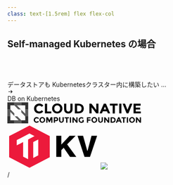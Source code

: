 ```yaml
---
class: text-[1.5rem] flex flex-col
---
```


## Self-managed Kubernetes の場合

<br>
<br>
<br>

<div v-click>データストアも Kubernetesクラスター内に構築したい …</div>

<div v-click class="mt-8 flex items-center">
  <svg
    xmlns="http://www.w3.org/2000/svg"
    aria-hidden="true"
    role="img"
    width="1em"
    height="1em"
    preserveAspectRatio="xMidYMid meet"
    viewBox="0 0 24 24"
    class="h-8 fill-[#181818] dark:fill-[#d3d3d3]"
  >
    <g transform="translate(24 0) scale(-1 1) rotate(180deg)">
      <path d="m14 18l-1.4-1.45L16.15 13H4v-2h12.15L12.6 7.45L14 6l6 6Z"/>
    </g>
  </svg>
  <div class="ml-8">DB on Kubernetes</div>
</div>

<div
  v-click
  class="flex justify-around items-end mt-auto"
>
  <svg
    width="304" height="49" viewBox="0 0 304 49" xmlns="http://www.w3.org/2000/svg"
    class="fill-black dark:fill-white"
  >
    <g clip-path="url(#clip0_245_10094)">
    <path d="M72.2047 20.9747C73.371 20.9975 74.5259 20.7474 75.5745 20.245C76.6229 19.7426 77.5349 19.0025 78.235 18.0856L81.4762 21.3452C78.9134 24.1602 75.9737 25.5677 72.5063 25.5677C70.9449 25.6294 69.387 25.3817 67.925 24.8396C66.463 24.2974 65.1268 23.4718 63.9961 22.4119C62.8965 21.3709 62.0327 20.1137 61.4612 18.7222C60.8897 17.3308 60.6234 15.8366 60.6794 14.3371C60.6365 12.8216 60.9161 11.3139 61.5001 9.91071C62.0842 8.50748 62.9601 7.23959 64.0715 6.18818C65.2669 5.07969 66.6785 4.22073 68.221 3.66316C69.7634 3.1056 71.4049 2.86097 73.0463 2.94405C74.6876 3.02713 76.2948 3.43619 77.7709 4.14655C79.247 4.8569 80.5613 5.85383 81.6345 7.07715L78.5441 10.559C77.8632 9.65803 76.9763 8.92711 75.955 8.42523C74.9335 7.92333 73.8064 7.66456 72.6646 7.66979C70.8846 7.63614 69.1589 8.27215 67.8403 9.44775C67.1561 10.0655 66.619 10.8239 66.2672 11.6691C65.9154 12.5141 65.7576 13.4252 65.8051 14.3371C65.7575 15.2471 65.9001 16.1569 66.2243 17.0106C66.5483 17.8643 67.047 18.6437 67.6896 19.3005C68.9323 20.3878 70.5408 20.9843 72.2047 20.9747Z"/>
    <path d="M85.4036 25.2711V3.26904H90.3786V20.9299H99.9515V25.3007L85.4036 25.2711Z"/>
    <path d="M121.812 22.2337C119.546 24.3277 116.554 25.4937 113.444 25.4937C110.335 25.4937 107.342 24.3277 105.077 22.2337C103.973 21.1929 103.101 19.9373 102.517 18.5471C101.933 17.157 101.65 15.6625 101.685 14.1589C101.642 12.6545 101.923 11.158 102.507 9.76678C103.091 8.37561 103.967 7.12086 105.077 6.0841C107.342 3.99012 110.335 2.82422 113.444 2.82422C116.554 2.82422 119.546 3.99012 121.812 6.0841C122.916 7.12507 123.788 8.38059 124.371 9.77077C124.955 11.1609 125.238 12.6553 125.203 14.1589C125.246 15.6634 124.966 17.1599 124.381 18.5511C123.797 19.9422 122.921 21.197 121.812 22.2337ZM120.077 14.1589C120.091 12.2974 119.392 10.4989 118.118 9.12143C117.518 8.46866 116.785 7.94686 115.967 7.58974C115.149 7.2326 114.264 7.04807 113.369 7.04807C112.474 7.04807 111.588 7.2326 110.771 7.58974C109.953 7.94686 109.22 8.46866 108.62 9.12143C107.331 10.4902 106.629 12.2944 106.66 14.1589C106.646 16.0204 107.346 17.819 108.62 19.1965C109.22 19.8491 109.953 20.371 110.771 20.7281C111.588 21.0853 112.474 21.2698 113.369 21.2698C114.264 21.2698 115.149 21.0853 115.967 20.7281C116.785 20.371 117.518 19.8491 118.118 19.1965C118.77 18.5282 119.28 17.7381 119.617 16.8729C119.953 16.0075 120.11 15.0848 120.077 14.1589Z"/>
    <path d="M135.38 19.641C135.777 20.1477 136.293 20.5534 136.883 20.824C137.473 21.0948 138.121 21.2225 138.771 21.1968C139.412 21.2302 140.052 21.1054 140.631 20.8337C141.211 20.5619 141.712 20.152 142.088 19.641C142.953 18.4311 143.379 16.9694 143.294 15.4926V3.34326H148.269V15.6407C148.269 18.8262 147.365 21.2709 145.555 22.9748C144.645 23.8331 143.568 24.5044 142.391 24.9496C141.213 25.3949 139.957 25.6048 138.696 25.5676C137.423 25.605 136.156 25.3951 134.965 24.9502C133.776 24.5053 132.686 23.834 131.761 22.9748C129.952 21.2709 129.048 18.8262 129.048 15.6407V3.34326H134.015V15.4926C134.015 16.9818 134.493 18.4332 135.38 19.641Z"/>
    <path d="M170.581 6.15821C172.692 8.08431 173.822 10.7512 173.822 14.159C173.822 17.5667 172.767 20.3077 170.731 22.3079C168.696 24.3081 165.455 25.2711 161.234 25.2711H153.47V3.26904H161.385C165.38 3.26904 168.471 4.2321 170.581 6.15821ZM166.963 19.2705C168.169 18.1593 168.771 16.4555 168.771 14.3071C168.771 12.1588 168.169 10.4549 166.963 9.34368C165.757 8.23247 163.872 7.56574 161.31 7.56574H158.52V20.9744H161.687C163.6 21.0746 165.482 20.4667 166.963 19.2705Z"/>
    <path d="M202.24 3.26904H207.215V25.2711H202.24L191.536 11.492V25.2711H186.561V3.26904H191.234L202.24 17.4186V3.26904Z"/>
    <path d="M228.697 25.2711L226.587 20.53H217.164L215.055 25.2711H209.702L219.351 3.26904H224.175L233.823 25.2711H228.697ZM221.988 9.86225L219.2 16.2333H224.778L221.988 9.86225Z"/>
    <path d="M244.527 7.59566V25.3751H239.545V7.59566H233.212V3.37305H250.926V7.59566H244.527Z"/>
    <path d="M254.476 3.26904H259.452V25.2711H254.476V3.26904Z"/>
    <path d="M273.246 17.2704L278.975 3.26904H284.402L275.431 25.2711H271.203L262.233 3.26904H267.66L273.246 17.2704Z"/>
    <path d="M303.171 3.26904V7.63983H292.015V12.1588H302.04V16.3814H292.015V20.9744H303.548V25.3748H287.032V3.34313H303.163L303.171 3.26904Z"/>
    <path d="M66.4836 44.0136C67.14 44.0259 67.7899 43.8844 68.3797 43.6011C68.9694 43.3177 69.4822 42.9005 69.8756 42.3838L71.6846 44.2359C71.0704 44.97 70.3 45.5628 69.4272 45.9723C68.5546 46.3819 67.6013 46.5984 66.6342 46.6065C65.7613 46.6431 64.8899 46.5044 64.0733 46.1987C63.2568 45.893 62.5123 45.4268 61.8855 44.8285C61.2653 44.248 60.777 43.5454 60.4523 42.7667C60.1275 41.988 59.9738 41.1507 60.0009 40.3095C59.9735 39.4574 60.1268 38.6088 60.4512 37.8181C60.7757 37.0273 61.2641 36.3116 61.8855 35.7165C62.4953 35.1117 63.2243 34.6354 64.0278 34.317C64.8315 33.9985 65.6927 33.8445 66.559 33.8645C67.5442 33.8493 68.5206 34.0473 69.4193 34.4441C70.3182 34.841 71.1172 35.4271 71.76 36.161L70.0263 38.0871C69.6482 37.5727 69.1491 37.1558 68.5715 36.872C67.9941 36.5882 67.3552 36.446 66.7096 36.4573C65.7037 36.4509 64.7332 36.8218 63.996 37.4944C63.6136 37.8411 63.3138 38.2667 63.1184 38.7405C62.9229 39.2145 62.8365 39.7249 62.8653 40.2355C62.8422 40.7388 62.924 41.2416 63.1054 41.7128C63.2869 42.1842 63.5643 42.6142 63.9207 42.9764C64.2461 43.3211 64.6439 43.5924 65.0863 43.7715C65.5288 43.9504 66.0054 44.0331 66.4836 44.0136Z"/>
    <path d="M84.1221 44.7544C82.8701 45.9478 81.1927 46.6125 79.4486 46.6064C78.5815 46.6335 77.7181 46.4828 76.9135 46.1639C76.1089 45.845 75.3806 45.365 74.7752 44.7544C73.5672 43.5499 72.8901 41.9266 72.8901 40.2354C72.8901 38.5443 73.5672 36.9209 74.7752 35.7165C76.0272 34.5231 77.7045 33.8583 79.4486 33.8644C80.3158 33.8374 81.1791 33.9881 81.9836 34.307C82.7883 34.6258 83.5165 35.1058 84.1221 35.7165C85.3299 36.9209 86.0071 38.5443 86.0071 40.2354C86.0071 41.9266 85.3299 43.5499 84.1221 44.7544ZM83.2175 40.2354C83.2383 39.2 82.8616 38.1949 82.1623 37.4204C81.8297 37.0542 81.4237 36.7598 80.9695 36.5559C80.5154 36.3518 80.0232 36.2426 79.524 36.235C79.0208 36.2183 78.5206 36.3165 78.0628 36.5222C77.6049 36.728 77.202 37.0353 76.8858 37.4204C76.5246 37.7946 76.245 38.2372 76.0635 38.7212C75.8821 39.2052 75.8028 39.7204 75.8304 40.2354C75.8232 41.2684 76.1983 42.2689 76.8858 43.0505C77.2182 43.4166 77.6243 43.711 78.0784 43.9149C78.5325 44.119 79.0247 44.2283 79.524 44.2358C80.0271 44.2527 80.5273 44.1543 80.9852 43.9486C81.443 43.7429 81.846 43.4355 82.1623 43.0505C82.8616 42.2759 83.2383 41.2708 83.2175 40.2354Z"/>
    <path d="M99.6499 38.7096L96.258 45.451H94.5996L91.2076 38.7096V46.4881H88.4187V34.0869H92.1876L95.4288 40.8283L98.6701 34.0869H102.439V46.4584H99.6499V38.7096Z"/>
    <path d="M114.198 35.2722C114.674 35.7005 115.044 36.2303 115.279 36.8211C115.515 37.4118 115.609 38.0477 115.555 38.6799C115.555 40.2357 115.103 41.3469 114.198 42.0135C113.293 42.7544 111.937 43.0507 110.052 43.0507H108.386V46.4584H105.597V34.0869H110.045C111.937 34.161 113.293 34.5313 114.198 35.2722ZM112.163 40.0875C112.527 39.6216 112.714 39.0449 112.69 38.4577C112.723 38.1736 112.677 37.8861 112.558 37.6254C112.439 37.3648 112.25 37.1405 112.012 36.9761C111.391 36.6393 110.685 36.485 109.977 36.5315H108.386V40.6801H110.271C110.609 40.7094 110.95 40.672 111.274 40.5703C111.597 40.4685 111.897 40.3044 112.155 40.0875H112.163Z"/>
    <path d="M121.057 43.2728C121.283 43.5507 121.57 43.7751 121.897 43.9293C122.223 44.0835 122.58 44.1637 122.941 44.1637C123.304 44.1637 123.661 44.0835 123.987 43.9293C124.313 43.7751 124.6 43.5507 124.826 43.2728C125.317 42.58 125.556 41.7449 125.505 40.9022V34.0867H128.294V40.9763C128.337 41.7317 128.226 42.4879 127.967 43.2004C127.708 43.9129 127.307 44.5672 126.786 45.1248C125.72 46.044 124.346 46.5447 122.928 46.531C121.509 46.5174 120.145 45.9903 119.097 45.0507C118.577 44.4932 118.176 43.8388 117.917 43.1263C117.658 42.4139 117.547 41.6576 117.59 40.9022V34.0127H120.379V40.8281C120.305 41.696 120.546 42.5616 121.057 43.2728Z"/>
    <path d="M136.509 36.5318V46.4587H133.721V36.5318H130.178V34.1611H140.128V36.5318H136.509Z"/>
    <path d="M142.163 34.1611H144.952V46.5327H142.163V34.1611Z"/>
    <path d="M156.786 34.1611H159.576V46.5327H156.786L150.832 38.8283V46.5327H148.043V34.1611H150.681L156.862 42.0879V34.1611H156.786Z"/>
    <path d="M170.882 40.2359H173.672V44.6362C173.005 45.3267 172.197 45.869 171.299 46.2268C170.402 46.5845 169.438 46.7495 168.471 46.7105C166.736 46.7437 165.056 46.1051 163.796 44.9325C163.176 44.3521 162.689 43.6496 162.364 42.8708C162.039 42.0921 161.885 41.2548 161.913 40.4136C161.896 39.5691 162.053 38.73 162.371 37.9457C162.69 37.1615 163.167 36.448 163.771 35.8473C164.374 35.2467 165.095 34.7709 165.889 34.4482C166.683 34.1256 167.536 33.9625 168.395 33.9685C170.129 33.9354 171.809 34.574 173.068 35.7465L171.636 37.8208C171.202 37.3703 170.657 37.0385 170.053 36.8577C169.57 36.6813 169.061 36.5812 168.546 36.5613C167.539 36.5549 166.569 36.9258 165.832 37.5986C165.453 37.9631 165.156 38.4023 164.96 38.8874C164.766 39.3725 164.678 39.8926 164.701 40.4136C164.667 41.4512 165.045 42.4612 165.757 43.2287C166.078 43.5588 166.464 43.8211 166.891 43.9993C167.319 44.1777 167.779 44.2683 168.245 44.2659C169.081 44.3131 169.915 44.1337 170.656 43.7472V40.2655L170.882 40.2359Z"/>
    <path d="M189.5 34.1611V36.6059H183.696V39.2728H189.199V41.7174H183.696V46.5327H180.908V34.1611H189.5Z"/>
    <path d="M202.465 44.7544C201.214 45.9478 199.536 46.6125 197.792 46.6064C196.925 46.6335 196.062 46.4828 195.257 46.1639C194.453 45.845 193.725 45.365 193.119 44.7544C191.91 43.5499 191.233 41.9266 191.233 40.2354C191.233 38.5443 191.91 36.9209 193.119 35.7165C194.37 34.5231 196.049 33.8583 197.792 33.8644C198.659 33.8374 199.523 33.9881 200.328 34.307C201.131 34.6258 201.86 35.1058 202.465 35.7165C203.674 36.9209 204.35 38.5443 204.35 40.2354C204.35 41.9266 203.674 43.5499 202.465 44.7544ZM201.485 40.2354C201.507 39.2 201.13 38.1949 200.431 37.4204C200.098 37.0542 199.692 36.7598 199.238 36.5559C198.783 36.3518 198.292 36.2426 197.792 36.235C197.289 36.2183 196.789 36.3165 196.331 36.5222C195.873 36.728 195.47 37.0353 195.154 37.4204C194.792 37.7946 194.513 38.2372 194.332 38.7212C194.15 39.2052 194.071 39.7204 194.099 40.2354C194.092 41.2684 194.466 42.2689 195.154 43.0505C195.487 43.4166 195.893 43.711 196.346 43.9149C196.801 44.119 197.292 44.2283 197.792 44.2358C198.296 44.2527 198.795 44.1543 199.254 43.9486C199.711 43.7429 200.114 43.4355 200.431 43.0505C200.791 42.6762 201.072 42.2336 201.253 41.7496C201.434 41.2656 201.513 40.7505 201.485 40.2354Z"/>
    <path d="M210.079 43.2728C210.305 43.5507 210.592 43.7751 210.918 43.9293C211.244 44.0835 211.601 44.1637 211.963 44.1637C212.326 44.1637 212.683 44.0835 213.009 43.9293C213.335 43.7751 213.622 43.5507 213.848 43.2728C214.338 42.58 214.578 41.7449 214.527 40.9022V34.0867H217.315V40.9763C217.359 41.7317 217.247 42.4879 216.988 43.2004C216.729 43.9129 216.328 44.5672 215.807 45.1248C214.741 46.044 213.368 46.5447 211.949 46.531C210.531 46.5174 209.167 45.9903 208.12 45.0507C207.599 44.4932 207.197 43.8388 206.939 43.1263C206.68 42.4139 206.568 41.6576 206.612 40.9022V34.0127H209.393V40.8281C209.285 41.6999 209.531 42.5785 210.079 43.2728Z"/>
    <path d="M228.991 34.1611H231.781V46.5327H228.991L223.036 38.8283V46.5327H220.248V34.1611H222.886L229.066 42.0879V34.1611H228.991Z"/>
    <path d="M244.451 35.791C245.064 36.3734 245.542 37.0781 245.855 37.8576C246.167 38.6372 246.304 39.4733 246.261 40.3099C246.3 41.1395 246.167 41.9684 245.869 42.7456C245.571 43.5227 245.114 44.2316 244.527 44.8288C243.396 45.9401 241.586 46.5327 239.175 46.5327H234.878V34.1611H239.326C241.586 34.1611 243.32 34.6798 244.451 35.791ZM242.416 43.1249C242.772 42.7627 243.049 42.3327 243.232 41.8614C243.413 41.3901 243.494 40.8874 243.471 40.384C243.495 39.8693 243.414 39.3551 243.233 38.8717C243.052 38.3884 242.774 37.9454 242.416 37.569C241.979 37.2111 241.474 36.9418 240.931 36.7765C240.387 36.6113 239.816 36.5532 239.25 36.6059H237.667V44.088H239.477C240.538 44.1014 241.574 43.7621 242.416 43.1249Z"/>
    <path d="M257.266 46.4584L256.135 43.7915H250.858L249.728 46.4584H246.713L252.14 34.0869H254.854L260.281 46.4584H257.266ZM253.497 37.7909L251.914 41.3469H255.079L253.497 37.7909Z"/>
    <path d="M266.161 36.5318V46.4587H263.371V36.5318H259.753V34.1611H269.695V36.5318H266.161Z"/>
    <path d="M271.738 34.1611H274.527V46.5327H271.738V34.1611Z"/>
    <path d="M288.17 44.7544C286.919 45.9478 285.241 46.6125 283.497 46.6064C282.63 46.6335 281.767 46.4828 280.962 46.1639C280.158 45.845 279.43 45.365 278.824 44.7544C277.615 43.5499 276.939 41.9266 276.939 40.2354C276.939 38.5443 277.615 36.9209 278.824 35.7165C280.075 34.5231 281.753 33.8583 283.497 33.8644C284.364 33.8374 285.227 33.9881 286.032 34.307C286.837 34.6258 287.565 35.1058 288.17 35.7165C289.379 36.9209 290.056 38.5443 290.056 40.2354C290.056 41.9266 289.379 43.5499 288.17 44.7544ZM287.267 40.2354C287.287 39.2 286.91 38.1949 286.211 37.4204C285.878 37.0542 285.472 36.7598 285.018 36.5559C284.564 36.3518 284.072 36.2426 283.572 36.235C283.069 36.2183 282.569 36.3165 282.111 36.5222C281.654 36.728 281.251 37.0353 280.935 37.4204C280.574 37.7946 280.294 38.2372 280.112 38.7212C279.931 39.2052 279.852 39.7204 279.879 40.2354C279.872 41.2684 280.247 42.2689 280.935 43.0505C281.267 43.4166 281.673 43.711 282.127 43.9149C282.581 44.119 283.074 44.2283 283.572 44.2358C284.076 44.2527 284.576 44.1543 285.034 43.9486C285.491 43.7429 285.895 43.4355 286.211 43.0505C286.91 42.2759 287.287 41.2708 287.267 40.2354Z"/>
    <path d="M301.211 34.1611H304V46.5327H301.211L295.256 38.8283V46.5327H292.468V34.1611H295.105L301.286 42.0879L301.211 34.1611Z"/>
    <g opacity="0.8">
    <path opacity="0.8" d="M30.7185 16.1548L21.688 7.07728H31.6068V0.231934H15.7664V7.07728L24.7969 16.1548H30.7185Z"/>
    <path opacity="0.8" d="M22.5762 32.0034H16.6545L24.1307 39.5184L25.6111 41.0809H15.7664V47.9263H31.6068V41.0066L27.0915 36.5422L22.5762 32.0034Z"/>
    <path opacity="0.8" d="M40.6375 16.1548V26.0508L39.0757 24.4882L31.5996 16.9732V23.0001L36.0409 27.4645L40.5562 32.0032H47.366V16.1548H40.6375Z"/>
    <path opacity="0.8" d="M15.7664 25.1579L6.80993 16.1548H0V32.0032H6.7359V22.1073L15.7664 31.1848V25.1579Z"/>
    <path d="M6.7359 32.0034H0V47.9263H15.7664V41.1107H6.7359V32.0034Z"/>
    <path d="M40.6376 32.0778V41.1107H31.6069V47.9561H47.3735V32.0034H40.5561L40.6376 32.0778Z"/>
    <path d="M0 16.1548H6.80993L6.7359 16.0804V7.07728H15.7664V0.231934H0V16.1548Z"/>
    <path d="M31.6069 0.231934V7.07728H40.6376V16.1548H47.3735V0.231934H31.6069Z"/>
    </g>
    </g>
    <defs>
    <clipPath id="clip0_245_10094">
    <rect width="304" height="49" fill="white"/>
    </clipPath>
    </defs>
  </svg>
  <svg
    width="208" height="104" viewBox="0 0 208 104" xmlns="http://www.w3.org/2000/svg"
    class="ml-24 fill-[#353558] dark:fill-[#d3d3d3]"
  >
    <path d="M156.842 75.1937H142.542L128.129 54.5619L122.703 60.0299V75.1376H111.229V27.3345H122.703V47.2334L141.525 27.3345H155.203L135.929 46.7826L156.842 75.1937ZM175.493 75.1937L159.611 27.3345H172.215L181.711 61.2135H182.446L191.376 27.3345H204.15L187.928 75.1937H175.493Z"/>
    <path d="M50.3 4.10938L4.00903 28.1234V76.0958L50.3 100.054L96.4211 76.0958V28.1234L50.3 4.10938Z" fill="#EC1A3B"/>
    <path d="M47.1347 35.6772V80.4928L35.8301 74.6301V41.5399L21.3042 49.0938V37.0868L50.2431 22.0918L61.7736 28.0673L47.1347 35.6772ZM70.2515 71.6987L58.7777 77.6742V41.5966L70.2515 35.6772V71.6987Z" fill="white"/>
  </svg>
  <img
    src="/vitess.svg"
    class="mb-4"
  />
</div>

<div
  class="absolute bottom-[1rem] right-[1rem] text-[1rem]"
>
  <SlideCurrentNo /> / <SlidesTotal />
</div>

<!--
Note
-->
